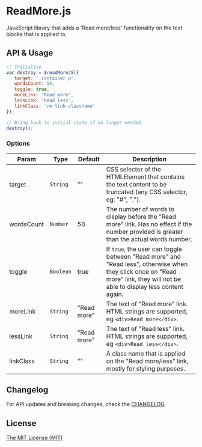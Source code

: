 # ReadMore.js

JavaScript library that adds a 'Read more/less' functionality on the text blocks that is applied to.

## API & Usage

```js
// Initialise
var destroy = $readMoreJS({
   target: '.container p',
   wordsCount: 50,
   toggle: true,
   moreLink: 'Read more',
   lessLink: 'Read less',
   linkClass: 'rm-link-classname'
});

// Bring back to initial state if no longer needed.
destroy();
```

### Options

| Param | Type | Default | Description |
| --- | --- | --- | --- |
| target | <code>String</code> | "" | CSS selector of the HTMLElement that contains the text content to be truncated (any CSS selector, eg: "#", "."). |
| wordsCount | <code>Number</code> | 50 | The number of words to display before the "Read more" link. Has no effect if the number provided is greater than the actual words number. |
| toggle | <code>Boolean</code> | true | If `true`, the user can toggle between "Read more" and "Read less", otherwise when they click once on "Read more" link, they will not be able to display less content again. |
| moreLink | <code>String</code> | "Read more" | The text of "Read more" link. HTML strings are supported, eg `<div>Read more</div>`. |
| lessLink | <code>String</code> | "Read more" | The text of "Read less" link. HTML strings are supported, eg `<div>Read less</div>`. |
| linkClass | <code>String</code> | "" | A class name that is applied on the "Read more/less" link, mostly for styling purposes. |

## Changelog

For API updates and breaking changes, check the [CHANGELOG](https://github.com/georapbox/ReadMore.js/blob/master/CHANGELOG.md).

## License

[The MIT License (MIT)](https://georapbox.mit-license.org/@2014)
